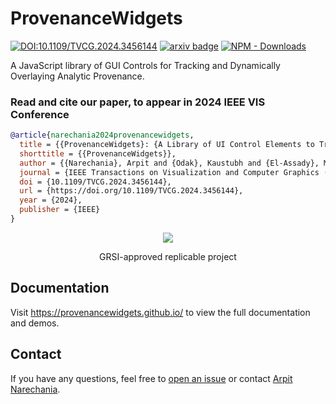 # ProvenanceWidgets

[![DOI:10.1109/TVCG.2024.3456144](https://zenodo.org/badge/DOI/10.1109/TVCG.2024.3456144.svg)](https://doi.org/10.1109/TVCG.2024.3456144)
[![arxiv badge](https://img.shields.io/badge/arXiv-2407.17431-red)](https://arxiv.org/abs/2407.17431)
[![NPM - Downloads](https://img.shields.io/npm/dm/provenance-widgets)](https://www.npmjs.com/package/provenance-widgets)

A JavaScript library of GUI Controls for Tracking and Dynamically Overlaying Analytic Provenance.

### Read and cite our paper, to appear in 2024 IEEE VIS Conference
```bibTeX
@article{narechania2024provenancewidgets,
  title = {{ProvenanceWidgets}: {A Library of UI Control Elements to Track and Dynamically Overlay Analytic Provenance}},
  shorttitle = {{ProvenanceWidgets}},
  author = {{Narechania}, Arpit and {Odak}, Kaustubh and {El-Assady}, Mennatallah and {Endert}, Alex},
  journal = {IEEE Transactions on Visualization and Computer Graphics (TVCG)},
  doi = {10.1109/TVCG.2024.3456144},
  url = {https://doi.org/10.1109/TVCG.2024.3456144},
  year = {2024},
  publisher = {IEEE}
}
```

<div align="center">
  <a href="http://www.replicabilitystamp.org#https-github-com-provenancewidgets-provenancewidgets-github-io">
   <img src="https://www.replicabilitystamp.org/logo/Reproducibility-small.png">
  </a>
</div>
<p align="center">
  GRSI-approved replicable project
</p>


## Documentation

Visit https://provenancewidgets.github.io/ to view the full documentation and demos.

## Contact
If you have any questions, feel free to [open an issue](https://github.com/ProvenanceWidgets/ProvenanceWidgets/issues/new/choose) or contact [Arpit Narechania](https://arpitnarechania.github.io).
